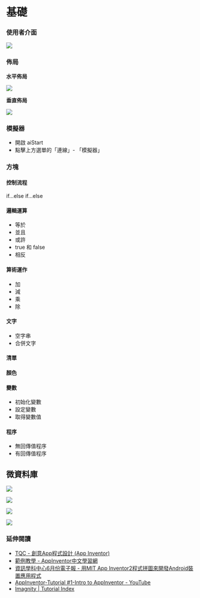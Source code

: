 # 基礎

### 使用者介面

![](assets/user-interface.png)

### 佈局

**水平佈局**

![](assets/horizontal.png)

**垂直佈局**

![](assets/vertical.png)

### 模擬器

* 開啟 aiStart
* 點擊上方選單的「連線」- 「模擬器」

### 方塊

#### 控制流程

if...else if...else


#### 邏輯運算

* 等於
* 並且
* 或許
* true 和 false
* 相反

#### 算術運作

* 加
* 減
* 乘
* 除

#### 文字

* 空字串
* 合併文字

#### 清單

#### 顏色

#### 變數

* 初始化變數
* 設定變數
* 取得變數值

#### 程序

* 無回傳值程序
* 有回傳值程序

## 微資料庫

![](assets/screen.png)

![](assets/component.png)

![](assets/save.png)

![](assets/read.png)

### 延伸閱讀

* [TQC - 創意App程式設計 (App Inventor)](http://www.tqcplus.org.tw/content_brochure_IAI.asp)
* [範例教學 - AppInventor中文學習網](http://www.appinventor.tw/exm)
* [資訊學科中心6月份電子報 - 用MIT App Inventor2程式拼圖來開發Android裝置應用程式](http://icerc.tnssh.tn.edu.tw/download/epaper/epaper98/1030630.pdf)
* [AppInventor-Tutorial #1-Intro to AppInventor - YouTube](https://www.youtube.com/watch?v=yDfx3v3NG8A&list=PL_VBOWi_XXBkAjtJLYdyitC8aWQ0XtRdJ&index=1)
* [Imagnity | Tutorial Index](http://www.imagnity.com/tutorial-index/)